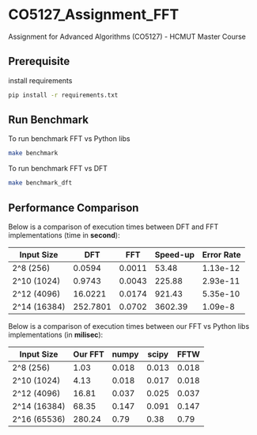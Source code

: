 # CO5127_Assignment_FFT

Assignment for Advanced Algorithms (CO5127) - HCMUT Master Course

## Prerequisite

install requirements

```bash
pip install -r requirements.txt
```

## Run Benchmark

To run benchmark FFT vs Python libs
```bash
make benchmark
```

To run benchmark FFT vs DFT
```bash
make benchmark_dft
```

## Performance Comparison

Below is a comparison of execution times between DFT and FFT implementations (time in **second**):

| Input Size   | DFT      | FFT    | Speed-up | Error Rate |
| ------------ | -------- | ------ | -------- | ---------- |
| 2^8 (256)    | 0.0594   | 0.0011 | 53.48    | 1.13e-12   |
| 2^10 (1024)  | 0.9743   | 0.0043 | 225.88   | 2.93e-11   |
| 2^12 (4096)  | 16.0221  | 0.0174 | 921.43   | 5.35e-10   |
| 2^14 (16384) | 252.7801 | 0.0702 | 3602.39  | 1.09e-8    |


Below is a comparison of execution times between our FFT vs Python libs implementations (in **milisec**):

| Input Size   | Our FFT  | numpy  | scipy    | FFTW       |
| ------------ | -------- | ------ | -------- | ---------- |
| 2^8 (256)    | 1.03   | 0.018 | 0.013    | 0.018   |
| 2^10 (1024)  | 4.13   | 0.018 | 0.017   | 0.018   |
| 2^12 (4096)  | 16.81  | 0.037 | 0.025   | 0.037   |
| 2^14 (16384) | 68.35 | 0.147 | 0.091  | 0.147    |
| 2^16 (65536) | 280.24 | 0.79 | 0.38  | 0.79    |
